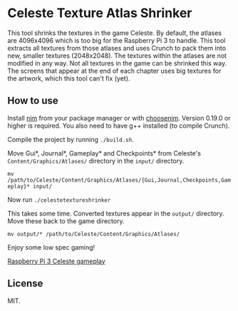 # Celeste Texture Atlas Shrinker

This tool shrinks the textures in the game Celeste. By default, the atlases are 4096x4096 which is too big for the Raspberry Pi 3 to handle. This tool extracts all textures from those atlases and uses Crunch to pack them into new, smaller textures (2048x2048). The textures within the atlases are not modified in any way. Not all textures in the game can be shrinked this way. The screens that appear at the end of each chapter uses big textures for the artwork, which this tool can't fix (yet).

## How to use

Install [nim](https://nim-lang.org/) from your package manager or with [choosenim](https://github.com/dom96/choosenim). Version 0.19.0 or higher is required. You also need to have g++ installed (to compile Crunch).

Compile the project by running `./build.sh`.

Move Gui*, Journal*, Gameplay* and Checkpoints* from Celeste's `Content/Graphics/Atlases/` directory in the `input/` directory.

`mv /path/to/Celeste/Content/Graphics/Atlases/{Gui,Journal,Checkpoints,Gameplay}* input/`

Now run `./celestetextureshrinker`

This takes some time. Converted textures appear in the `output/` directory. Move these back to the game directory.

`mv output/* /path/to/Celeste/Content/Graphics/Atlases/`

Enjoy some low spec gaming!

[Raspberry Pi 3 Celeste gameplay](https://youtu.be/iTBUNb6IKHo)

## License

MIT.
